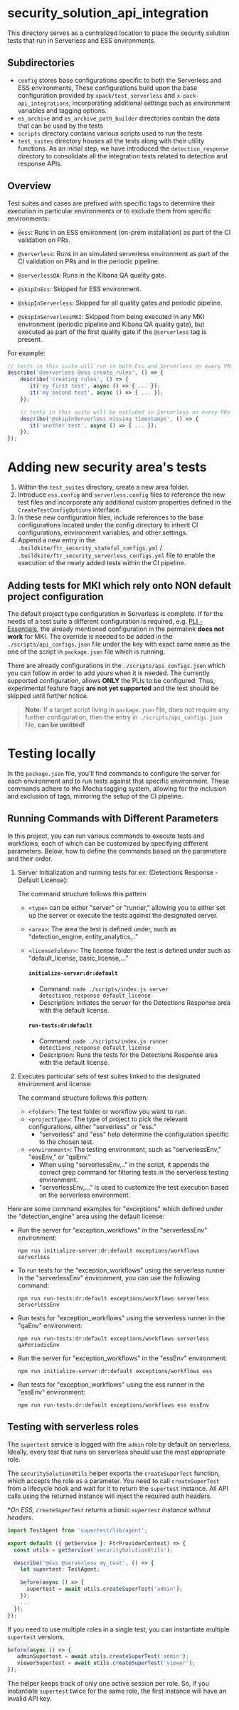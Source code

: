 # security_solution_api_integration

This directory serves as a centralized location to place the security solution tests that run in Serverless and ESS environments.

## Subdirectories
- `config` stores base configurations specific to both the Serverless and ESS environments, These configurations build upon the base configuration provided by `xpack/test_serverless` and `x-pack-api_integrations`, incorporating additional settings such as environment variables and tagging options.
- `es_archive` and `es_archive_path_builder` directories contain the data that can be used by the tests
- `scripts` directory contains various scripts used to run the tests
- `test_suites` directory houses all the tests along with their utility functions. As an initial step, we have introduced the `detection_response` directory to consolidate all the integration tests related to detection and response APIs.

## Overview

Test suites and cases are prefixed with specific tags to determine their execution in particular environments or to exclude them from specific environments:
* `@ess`: Runs in an ESS environment (on-prem installation) as part of the CI validation on PRs.

* `@serverless`: Runs in an simulated serverless environment as part of the CI validation on PRs and in the periodic pipeline.

* `@serverlessQA`: Runs in the Kibana QA quality gate.

* `@skipInEss`: Skipped for ESS environment.
* `@skipInServerless`: Skipped for all quality gates and periodic pipeline.
* `@skipInServerlessMKI`: Skipped from being executed in any MKI environment (periodic pipeline and Kibana QA quality gate), but executed as part of the first quality gate if the `@serverless` tag is present.

For example:
```typescript
// tests in this suite will run in both Ess and Serverless on every PRs as well as on the first quality gate and the periodic pipeline
describe('@serverless @ess create_rules', () => {
    describe('creating rules', () => {
       it('my first test', async () => { ... });
       it('my second test', async () => { ... });
    });

    // tests in this suite will be excluded in Serverless on every PRs as well as on the first quality gate and the periodic pipeline
    describe('@skipInServerless missing timestamps', () => {
       it('another test', async () => { ... });
    });
});
``` 

# Adding new security area's tests

1. Within the `test_suites` directory, create a new area folder.
2. Introduce `ess.config` and `serverless.config` files to reference the new test files and incorporate any additional custom properties defined in the `CreateTestConfigOptions` interface.
3. In these new configuration files, include references to the base configurations located under the config directory to inherit CI configurations, environment variables, and other settings.
4. Append a new entry in the `.buildkite/ftr_security_stateful_configs.yml` / `.buildkite/ftr_security_serverless_configs.yml` file to enable the execution of the newly added tests within the CI pipeline.

## Adding tests for MKI which rely onto NON default project configuration

The default project type configuration in Serverless is complete. If for the needs of a test suite a different configuration is required, e.g. [PLI - Essentials](https://github.com/elastic/kibana/blob/36578e82fa0a0440c1657a0ca688106c895d5e4e/x-pack/solutions/security/test/security_solution_api_integration/test_suites/entity_analytics/risk_engine/basic_license_essentials_tier/configs/serverless.config.ts#L13), the already mentioned configuration in the permalink **does not work** for MKI. The override is needed to be added in the `./scripts/api_configs.json` file under the key with exact same name as the one of the script in `package.json` file which is running. 

There are already configurations in the `./scripts/api_configs.json` which you can follow in order to add yours when it is needed. The currently supported configuration, allows **ONLY** the PLIs to be configured. Thus, experimental feature flags **are not yet supported** and the test should be skipped until further notice. 

> **Note:**
>If a target script living in `package.json` file, does not require any further configuration, then the entry in `./scripts/api_configs.json` file, **can be omitted!**

# Testing locally 

In the `package.json` file, you'll find commands to configure the server for each environment and to run tests against that specific environment. These commands adhere to the Mocha tagging system, allowing for the inclusion and exclusion of tags, mirroring the setup of the CI pipeline.

## Running Commands with Different Parameters

In this project, you can run various commands to execute tests and workflows, each of which can be customized by specifying different parameters. Below, how to define the commands based on the parameters and their order.

1.  Server Initialization and running tests for ex: (Detections Response - Default License):
  
    The command structure follows this pattern
    - `<type>` can be either "server" or "runner," allowing you to either set up the server or execute the tests against the designated server.
    - `<area>`: The area the test is defined under, such as "detection_engine, entity_analytics,.."
    - `<licenseFolder>`: The license folder the test is defined under such as "default_license, basic_license,..."

      #### `initialize-server:dr:default`

      - Command: `node ./scripts/index.js server detections_response default_license`
      - Description: Initiates the server for the Detections Response area with the default license.
      #### `run-tests:dr:default`

      - Command: `node ./scripts/index.js runner detections_response default_license`
      - Description: Runs the tests for the Detections Response area with the default license.


2. Executes particular sets of test suites linked to the designated environment and license:

    The command structure follows this pattern:

     - `<folder>`: The test folder or workflow you want to run.
     - `<projectType>`: The type of project to pick the relevant configurations, either "serverless" or "ess."
       - "serverless" and "ess" help determine the configuration specific to the chosen test.
     - `<environment>`: The testing environment, such as "serverlessEnv," "essEnv," or "qaEnv."
       - When using "serverlessEnv,.." in the script, it appends the correct grep command for filtering tests in the serverless  testing environment.
       - "serverlessEnv,..." is used to customize the test execution based on the serverless environment.

 Here are some command examples for "exceptions" which defined under the "detection_engine" area using the default license:

- Run the server for "exception_workflows" in the "serverlessEnv" environment:
  ```shell
  npm run initialize-server:dr:default exceptions/workflows serverless
  ```
- To run tests for the "exception_workflows" using the serverless runner in the "serverlessEnv" environment, you can use the following command:
  ```shell
  npm run run-tests:dr:default exceptions/workflows serverless serverlessEnv
  ```
- Run tests for "exception_workflows" using the serverless runner in the "qaEnv" environment:
  ```shell
  npm run run-tests:dr:default exceptions/workflows serverless qaPeriodicEnv
  ```
- Run the server for "exception_workflows" in the "essEnv" environment:
  ```shell
  npm run initialize-server:dr:default exceptions/workflows ess
  ```
- Run tests for "exception_workflows" using the ess runner in the "essEnv" environment:
  ```shell
  npm run run-tests:dr:default exceptions/workflows ess essEnv
  ```

## Testing with serverless roles

The `supertest` service is logged with the `admin` role by default on serverless. Ideally, every test that runs on serverless should use the most appropriate role.

The `securitySolutionUtils` helper exports the `createSuperTest` function, which accepts the role as a parameter.
You need to call `createSuperTest` from a lifecycle hook and wait for it to return the `supertest` instance.
All API calls using the returned instance will inject the required auth headers.

**On ESS, `createSuperTest` returns a basic `supertest` instance without headers.*

```typescript
import TestAgent from 'supertest/lib/agent';

export default ({ getService }: FtrProviderContext) => {
  const utils = getService('securitySolutionUtils');

  describe('@ess @serverless my_test', () => {
    let supertest: TestAgent;

    before(async () => {
      supertest = await utils.createSuperTest('admin');
    });
    ...
  });
});
```

If you need to use multiple roles in a single test, you can instantiate multiple `supertest` versions.
```typescript
before(async () => {
   adminSupertest = await utils.createSuperTest('admin');
   viewerSupertest = await utils.createSuperTest('viewer');
});
```

The helper keeps track of only one active session per role. So, if you instantiate `supertest` twice for the same role, the first instance will have an invalid API key.